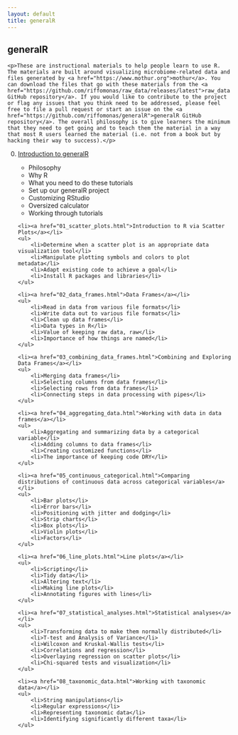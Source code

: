 ```yaml
---
layout: default
title: generalR
---
```


<div class="index">
	<h2>generalR</h2>

	<p>These are instructional materials to help people learn to use R. The materials are built around visualizing microbiome-related data and files generated by <a href="https://www.mothur.org">mothur</a>. You can download the files that go with these materials from the <a href="https://github.com/riffomonas/raw_data/releases/latest">raw_data GitHub repository</a>. If you would like to contribute to the project or flag any issues that you think need to be addressed, please feel free to file a pull request or start an issue on the <a href="https://github.com/riffomonas/generalR">generalR GitHub repository</a>. The overall philosophy is to give learners the minimum that they need to get going and to teach them the material in a way that most R users learned the material (i.e. not from a book but by hacking their way to success).</p>

<ol start="0">
	<li><a href="00_introduction.html">Introduction to generalR</a></li>
	<ul>
		<li>Philosophy</li>
		<li>Why R</li>
		<li>What you need to do these tutorials</li>
		<li>Set up our generalR project</li>
		<li>Customizing RStudio</li>
		<li>Oversized calculator</li>
		<li>Working through tutorials</li>
	</ul>

	<li><a href="01_scatter_plots.html">Introduction to R via Scatter Plots</a></li>
	<ul>
		<li>Determine when a scatter plot is an appropriate data visualization tool</li>
		<li>Manipulate plotting symbols and colors to plot metadata</li>
		<li>Adapt existing code to achieve a goal</li>
		<li>Install R packages and libraries</li>
	</ul>

	<li><a href="02_data_frames.html">Data Frames</a></li>
	<ul>
		<li>Read in data from various file formats</li>
		<li>Write data out to various file formats</li>
		<li>Clean up data frames</li>
		<li>Data types in R</li>
		<li>Value of keeping raw data, raw</li>
		<li>Importance of how things are named</li>
	</ul>

	<li><a href="03_combining_data_frames.html">Combining and Exploring Data Frames</a></li>
	<ul>
		<li>Merging data frames</li>
		<li>Selecting columns from data frames</li>
		<li>Selecting rows from data frames</li>
		<li>Connecting steps in data processing with pipes</li>
	</ul>

	<li><a href="04_aggregating_data.html">Working with data in data frames</a></li>
	<ul>
		<li>Aggregating and summarizing data by a categorical variable</li>
		<li>Adding columns to data frames</li>
		<li>Creating customized functions</li>
		<li>The importance of keeping code DRY</li>
	</ul>

	<li><a href="05_continuous_categorical.html">Comparing distributions of continuous data across categorical variables</a></li>
	<ul>
		<li>Bar plots</li>
		<li>Error bars</li>
		<li>Positioning with jitter and dodging</li>
		<li>Strip charts</li>
		<li>Box plots</li>
		<li>Violin plots</li>
		<li>Factors</li>
	</ul>

	<li><a href="06_line_plots.html">Line plots</a></li>
	<ul>
		<li>Scripting</li>
		<li>Tidy data</li>
		<li>Altering text</li>
		<li>Making line plots</li>
		<li>Annotating figures with lines</li>
	</ul>

	<li><a href="07_statistical_analyses.html">Statistical analyses</a></li>
	<ul>
		<li>Transforming data to make them normally distributed</li>
		<li>T-test and Analysis of Variance</li>
		<li>Wilcoxon and Kruskal-Wallis tests</li>
		<li>Correlations and regression</li>
		<li>Overlaying regression on scatter plots</li>
		<li>Chi-squared tests and visualization</li>
	</ul>

	<li><a href="08_taxonomic_data.html">Working with taxonomic data</a></li>
	<ul>
		<li>String manipulations</li>
		<li>Regular expressions</li>
		<li>Representing taxonomic data</li>
		<li>Identifying significantly different taxa</li>
	</ul>

</ol>

</div>
